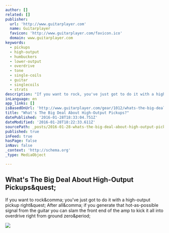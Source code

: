 ```yaml
---
author: []
related: []
publisher:
  url: 'http://www.guitarplayer.com'
  name: Guitarplayer
  favicon: 'http://www.guitarplayer.com/favicon.ico'
  domain: www.guitarplayer.com
keywords:
  - pickups
  - high-output
  - humbuckers
  - lower-output
  - overdrive
  - tone
  - single-coils
  - guitar
  - singlecoils
  - strats
description: "If you want to rock, you've just got to do it with a high-output pickup right? After all, if you generate that hot-as-possible signal from the guitar you can slam the front end of the amp to kick it all into overdrive right from ground zero."
inLanguage: en
app_links: []
isBasedOnUrl: 'http://www.guitarplayer.com/gear/1012/whats-the-big-deal-about-high-output-pickups/50153?utm_medium=email&utm_source=flipboard'
title: "What's The Big Deal About High-Output Pickups?"
datePublished: '2016-01-28T18:33:04.751Z'
dateModified: '2016-01-28T18:22:33.611Z'
sourcePath: _posts/2016-01-28-whats-the-big-deal-about-high-output-pickups.md
published: true
inFeed: true
hasPage: false
inNav: false
_context: 'http://schema.org'
_type: MediaObject

---
```

<article style=""><h1>What's The Big Deal About High-Output Pickups&amp;quest;</h1><p>If you want to rock&amp;comma; you've just got to do it with a high-output pickup right&amp;quest; After all&amp;comma; if you generate that hot-as-possible signal from the guitar you can slam the front end of the amp to kick it all into overdrive right from ground zero&amp;period;</p><img src="http://www.guitarplayer.com/Portals/0/StandardImage/122_gpr1314_gear_fable.jpg" /></article>